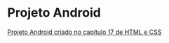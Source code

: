 # Projeto Android

<a href="https://mateusaffer.github.io/projeto-android/index" target="_blank">Projeto Android criado no capítulo 17 de HTML e CSS</a>
